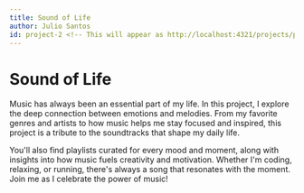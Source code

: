 ```yaml
---
title: Sound of Life
author: Julio Santos
id: project-2 <!-- This will appear as http://localhost:4321/projects/project-2 -->
---
```


# Sound of Life

Music has always been an essential part of my life. In this project, I explore the deep connection between emotions and melodies. From my favorite genres and artists to how music helps me stay focused and inspired, this project is a tribute to the soundtracks that shape my daily life.

You'll also find playlists curated for every mood and moment, along with insights into how music fuels creativity and motivation. Whether I'm coding, relaxing, or running, there's always a song that resonates with the moment. Join me as I celebrate the power of music!
